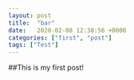 ```yaml
---
layout: post
title:  "bar"
date:   2020-02-08 12:38:56 +0000
categories: ["first", "post"]
tags: ["Test"]
---
```

##This is my first post!